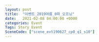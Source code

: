 ```yaml
---
layout: post
title:  "이벤트_2019여름_0화_오프닝"
date:   2021-02-08 04:00:00 +0000
categories: Event
Tags: Story Event
SceneCode: ["scene_evt190627_cp0_q1_s10"]
---
```

